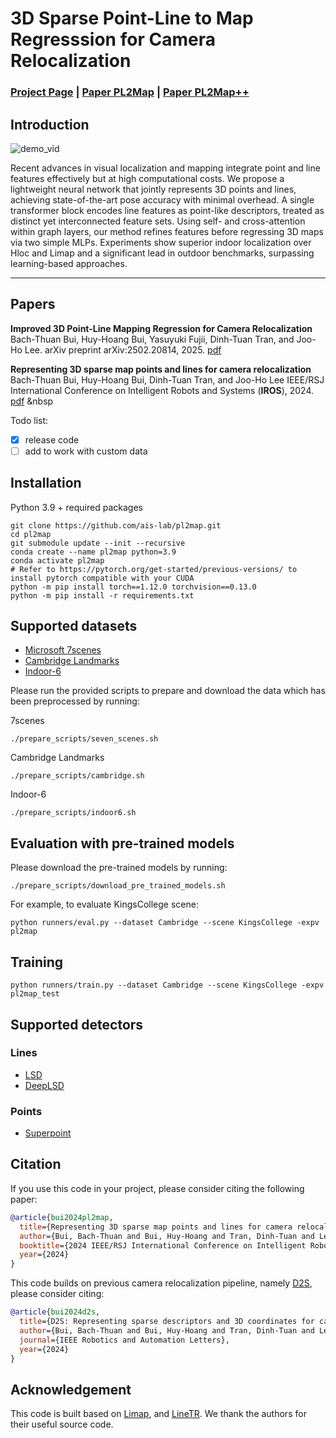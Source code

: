 # 3D Sparse Point-Line to Map Regresssion for Camera Relocalization
### [Project Page](https://thpjp.github.io/pl2map/) | [Paper PL2Map](https://arxiv.org/abs/2402.18011) | [Paper PL2Map++](https://arxiv.org/pdf/2502.20814)
## Introduction

![demo_vid](assets/demo.gif)

Recent advances in visual localization and mapping integrate point and line features effectively but at high computational costs. We propose a lightweight neural network that jointly represents 3D points and lines, achieving state-of-the-art pose accuracy with minimal overhead. A single transformer block encodes line features as point-like descriptors, treated as distinct yet interconnected feature sets. Using self- and cross-attention within graph layers, our method refines features before regressing 3D maps via two simple MLPs. Experiments show superior indoor localization over Hloc and Limap and a significant lead in outdoor benchmarks, surpassing learning-based approaches.

---  
## Papers
**Improved 3D Point-Line Mapping Regression for Camera Relocalization**
Bach-Thuan Bui, Huy-Hoang Bui, Yasuyuki Fujii, Dinh-Tuan Tran, and Joo-Ho Lee. 
arXiv preprint arXiv:2502.20814, 2025.
[pdf](https://arxiv.org/pdf/2502.20814)  

**Representing 3D sparse map points and lines for camera relocalization**  
Bach-Thuan Bui, Huy-Hoang Bui, Dinh-Tuan Tran, and Joo-Ho Lee
IEEE/RSJ International Conference on Intelligent Robots and Systems (**IROS**), 2024.
[pdf](https://arxiv.org/abs/2402.18011) &nbsp


Todo list:
- [x] release code
- [ ] add to work with custom data

## Installation
Python 3.9 + required packages
```
git clone https://github.com/ais-lab/pl2map.git
cd pl2map
git submodule update --init --recursive
conda create --name pl2map python=3.9
conda activate pl2map
# Refer to https://pytorch.org/get-started/previous-versions/ to install pytorch compatible with your CUDA
python -m pip install torch==1.12.0 torchvision==0.13.0 
python -m pip install -r requirements.txt
```
## Supported datasets
- [Microsoft 7scenes](https://www.microsoft.com/en-us/research/project/rgb-d-dataset-7-scenes/)
- [Cambridge Landmarks](https://www.repository.cam.ac.uk/handle/1810/251342/)
- [Indoor-6](https://github.com/microsoft/SceneLandmarkLocalization)

Please run the provided scripts to prepare and download the data which has been preprocessed by running:

7scenes
```
./prepare_scripts/seven_scenes.sh
```
Cambridge Landmarks
```
./prepare_scripts/cambridge.sh 
```
Indoor-6
```
./prepare_scripts/indoor6.sh
```

## Evaluation with pre-trained models
Please download the pre-trained models by running:
```
./prepare_scripts/download_pre_trained_models.sh
```
For example, to evaluate KingsCollege scene:
```
python runners/eval.py --dataset Cambridge --scene KingsCollege -expv pl2map
```

## Training
```
python runners/train.py --dataset Cambridge --scene KingsCollege -expv pl2map_test
```

## Supported detectors
### Lines
- [LSD](https://github.com/iago-suarez/pytlsd)
- [DeepLSD](https://github.com/cvg/DeepLSD)
### Points
- [Superpoint](https://github.com/rpautrat/SuperPoint)


## Citation
If you use this code in your project, please consider citing the following paper:
```bibtex
@article{bui2024pl2map,
  title={Representing 3D sparse map points and lines for camera relocalization},
  author={Bui, Bach-Thuan and Bui, Huy-Hoang and Tran, Dinh-Tuan and Lee, Joo-Ho},
  booktitle={2024 IEEE/RSJ International Conference on Intelligent Robots and Systems (IROS)},
  year={2024}
}
```
This code builds on previous camera relocalization pipeline, namely [D2S](https://github.com/ais-lab/d2s), please consider citing:
```bibtex
@article{bui2024d2s,
  title={D2S: Representing sparse descriptors and 3D coordinates for camera relocalization},
  author={Bui, Bach-Thuan and Bui, Huy-Hoang and Tran, Dinh-Tuan and Lee, Joo-Ho},
  journal={IEEE Robotics and Automation Letters},
  year={2024}
}
```

## Acknowledgement
This code is built based on [Limap](https://github.com/cvg/limap), and [LineTR](https://github.com/yosungho/LineTR). We thank the authors for their useful source code.



